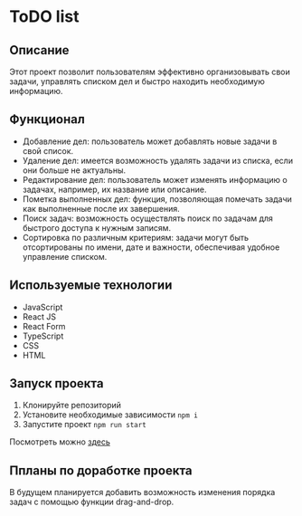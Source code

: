 # ToDO list

## Описание

Этот проект позволит пользователям эффективно организовывать свои задачи, управлять списком дел и быстро находить необходимую информацию.

## Функционал 

- Добавление дел: пользователь может добавлять новые задачи в свой список.
- Удаление дел: имеется возможность удалять задачи из списка, если они больше не актуальны.
- Редактирование дел: пользователь может изменять информацию о задачах, например, их название или описание.
- Пометка выполненных дел: функция, позволяющая помечать задачи как выполненные после их завершения.
- Поиск задач: возможность осуществлять поиск по задачам для быстрого доступа к нужным записям.
- Сортировка по различным критериям: задачи могут быть отсортированы по имени, дате и важности, обеспечивая удобное управление списком.

## Используемые технологии

- JavaScript
- React JS
- React Form
- TypeScript
- CSS
- HTML
  
## Запуск проекта

1. Клонируйте репозиторий
2. Установите необходимые зависимости ```npm i```
3. Запустите проект ```npm run start```

Посмотреть можно [здесь](https://nidoveralis.github.io/todo-list-react)

## Ппланы по доработке проекта

В будущем планируется добавить возможность изменения порядка задач с помощью функции drag-and-drop.
